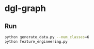 # dgl-graph

## Run

```sh
python generate_data.py --num_classes=6
python feature_engineering.py
```
